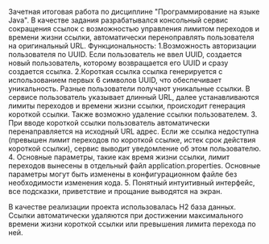 Зачетная итоговая работа по дисциплине "Программирование на языке Java".
В качестве задания разрабатывался консольный сервис сокращения ссылок с возможностью управления лимитом переходов и времени жизни ссылки, автоматически переноправлять пользователя на оригинальный URL. 
Функциональность:
1.Возможность авторизации пользователя по UUID. Если пользователь не ввел UUID, создается новый пользователь, которому возвращается его UUID и сразу создается ссылка.
2.Короткая ссылка ссылка генерируется с использованием первых 6 символов UUID, что обеспечивает уникальность.
Разные пользователи получают уникальные ссылки. В сервисе пользователь указывает длинный URL, далее устанавливаются лимиты переходов и времени жизни ссылки, происходит генерация короткой ссылки. Также возможно удаление ссылки пользователем.
3. При вводе короткой ссылки пользователь автоматически перенаправляется на исходный URL адрес. Если же ссылка недоступна (превышен лимит переходов по короткой ссылке, истек срок действия короткой ссылки), сервис выводит уведомление об этом пользователю.
4. Основные параметры, такие как время жизни ссылки, лимит переходов вынесены в отдельный файл application.properties. Основные параметры могут быть изменены в конфигурационном файле без необходимости изменения кода. 
5. Понятный интуитивный интерфейс, все подсказки, приветствие и прощание выводятся на экран.

В качестве реализации проекта использовалась H2 база данных. Ссылки автоматически удаляются при достижении максимального времени жизни короткой ссылки или превышения лимита перехода по ней.
